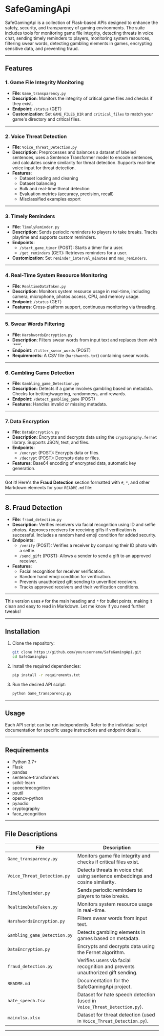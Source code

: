 # **SafeGamingApi**

SafeGamingApi is a collection of Flask-based APIs designed to enhance the safety, security, and transparency of gaming environments. The suite includes tools for monitoring game file integrity, detecting threats in voice chat, sending timely reminders to players, monitoring system resources, filtering swear words, detecting gambling elements in games, encrypting sensitive data, and preventing fraud.

---

## **Features**

### 1. **Game File Integrity Monitoring**
   - **File**: `Game_transparency.py`
   - **Description**: Monitors the integrity of critical game files and checks if they exist.
   - **Endpoint**: `/status` (GET)
   - **Customization**: Set `GAME_FILES_DIR` and `critical_files` to match your game's directory and critical files.

---

### 2. **Voice Threat Detection**
   - **File**: `Voice_Threat_Detection.py`
   - **Description**: Preprocesses and balances a dataset of labeled sentences, uses a Sentence Transformer model to encode sentences, and calculates cosine similarity for threat detection. Supports real-time voice input for threat detection.
   - **Features**:
     - Dataset loading and cleaning
     - Dataset balancing
     - Bulk and real-time threat detection
     - Evaluation metrics (accuracy, precision, recall)
     - Misclassified examples export

---

### 3. **Timely Reminders**
   - **File**: `TimelyReminder.py`
   - **Description**: Sends periodic reminders to players to take breaks. Tracks playtime and supports custom reminders.
   - **Endpoints**:
     - `/start_game_timer` (POST): Starts a timer for a user.
     - `/get_reminders` (GET): Retrieves reminders for a user.
   - **Customization**: Set `reminder_interval_minutes` and `max_reminders`.

---

### 4. **Real-Time System Resource Monitoring**
   - **File**: `RealtimeDataTaken.py`
   - **Description**: Monitors system resource usage in real-time, including camera, microphone, photos access, CPU, and memory usage.
   - **Endpoint**: `/status` (GET)
   - **Features**: Cross-platform support, continuous monitoring via threading.

---

### 5. **Swear Words Filtering**
   - **File**: `HarshwordsEncryption.py`
   - **Description**: Filters swear words from input text and replaces them with '***'.
   - **Endpoint**: `/filter_swear_words` (POST)
   - **Requirements**: A CSV file (`harshwords.txt`) containing swear words.

---

### 6. **Gambling Game Detection**
   - **File**: `Gambling_game_Detection.py`
   - **Description**: Detects if a game involves gambling based on metadata. Checks for betting/wagering, randomness, and rewards.
   - **Endpoint**: `/detect_gambling_game` (POST)
   - **Features**: Handles invalid or missing metadata.

---

### 7. **Data Encryption**
   - **File**: `DataEncryption.py`
   - **Description**: Encrypts and decrypts data using the `cryptography.fernet` library. Supports JSON, text, and files.
   - **Endpoints**:
     - `/encrypt` (POST): Encrypts data or files.
     - `/decrypt` (POST): Decrypts data or files.
   - **Features**: Base64 encoding of encrypted data, automatic key generation.

---

Got it! Here's the **Fraud Detection** section formatted with `#`, `*`, and other Markdown elements for your `README.md` file:

---

## **8. Fraud Detection**
* **File**: `fraud_detection.py`
* **Description**: Verifies receivers via facial recognition using ID and selfie photos. Approves receivers for receiving gifts if verification is successful. Includes a random hand emoji condition for added security.
* **Endpoints**:
  * `/verify` (POST): Verifies a receiver by comparing their ID photo with a selfie.
  * `/send_gift` (POST): Allows a sender to send a gift to an approved receiver.
* **Features**:
  * Facial recognition for receiver verification.
  * Random hand emoji condition for verification.
  * Prevents unauthorized gift sending to unverified receivers.
  * Tracks approved receivers and their verification conditions.

---

This version uses `#` for the main heading and `*` for bullet points, making it clean and easy to read in Markdown. Let me know if you need further tweaks!

---

## **Installation**

1. Clone the repository:
   ```bash
   git clone https://github.com/yourusername/SafeGamingApi.git
   cd SafeGamingApi
   ```

2. Install the required dependencies:
   ```bash
   pip install -r requirements.txt
   ```

3. Run the desired API script:
   ```bash
   python Game_transparency.py
   ```

---

## **Usage**

Each API script can be run independently. Refer to the individual script documentation for specific usage instructions and endpoint details.

---

## **Requirements**

- Python 3.7+
- Flask
- pandas
- sentence-transformers
- scikit-learn
- speechrecognition
- psutil
- opencv-python
- pyaudio
- cryptography
- face_recognition

---

## **File Descriptions**

| **File**                     | **Description**                                                                 |
|-------------------------------|---------------------------------------------------------------------------------|
| `Game_transparency.py`        | Monitors game file integrity and checks if critical files exist.                |
| `Voice_Threat_Detection.py`   | Detects threats in voice chat using sentence embeddings and cosine similarity.  |
| `TimelyReminder.py`           | Sends periodic reminders to players to take breaks.                             |
| `RealtimeDataTaken.py`        | Monitors system resource usage in real-time.                                    |
| `HarshwordsEncryption.py`     | Filters swear words from input text.                                            |
| `Gambling_game_Detection.py`  | Detects gambling elements in games based on metadata.                           |
| `DataEncryption.py`           | Encrypts and decrypts data using the Fernet algorithm.                          |
| `fraud_detection.py`          | Verifies users via facial recognition and prevents unauthorized gift sending.   |
| `README.md`                   | Documentation for the SafeGamingApi project.                                    |
| `hate_speech.tsv`             | Dataset for hate speech detection (used in `Voice_Threat_Detection.py`).        |
| `mainxlsx.xlsx`               | Dataset for threat detection (used in `Voice_Threat_Detection.py`).             |

---
